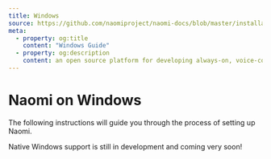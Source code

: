 ```yaml
---
title: Windows
source: https://github.com/naomiproject/naomi-docs/blob/master/installation/windows.md
meta:
  - property: og:title
    content: "Windows Guide"
  - property: og:description
    content: an open source platform for developing always-on, voice-controlled applications
---
```


# Naomi on Windows

The following instructions will guide you through the process of setting up Naomi.

Native Windows support is still in development and coming very soon!

<DocPreviousVersions/>
<EditPageLink/>
